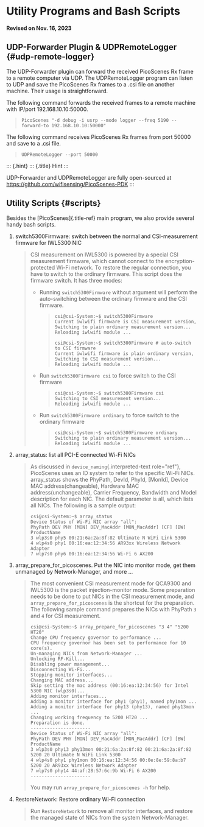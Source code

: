 Utility Programs and Bash Scripts
=================================

**Revised on Nov. 16, 2023**

UDP-Forwarder Plugin & UDPRemoteLogger {#udp-remote-logger}
--------------------------------------

The UDP-Forwarder plugin can forward the received PicoScenes Rx frame to
a remote computer via UDP. The UDPRemoteLogger program can listen to UDP
and save the PicoScenes Rx frames to a .csi file on another machine.
Their usage is straightforward.

The following command forwards the received frames to a remote machine
with IP/port 192.168.10.10:50000.

> ``` {.bash}
> PicoScenes "-d debug -i usrp --mode logger --freq 5190 --forward-to 192.168.10.10:50000"
> ```

The following command receives PicoScenes Rx frames from port 50000 and
save to a .csi file.

> ``` {.bash}
> UDPRemoteLogger --port 50000
> ```

::: {.hint}
::: {.title}
Hint
:::

UDP-Forwarder and UDPRemoteLogger are fully open-sourced at
<https://github.com/wifisensing/PicoScenes-PDK>
:::

Utility Scripts {#scripts}
---------------

Besides the [PicoScenes]{.title-ref} main program, we also provide
several handy bash scripts.

1.  switch5300Firmware: switch between the normal and CSI-measurement
    firmware for IWL5300 NIC

    > CSI measurement on IWL5300 is powered by a special CSI measurement
    > firmware, which cannot connect to the encryption-protected Wi-Fi
    > network. To restore the regular connection, you have to switch to
    > the ordinary firmware. This script does the firmware switch. It
    > has three modes:
    >
    > -   Running `switch5300Firmware` without argument will perform the
    >     auto-switching between the ordinary firmware and the CSI
    >     firmware.
    >
    >     > ``` {.bash}
    >     > csi@csi-System:~$ switch5300Firmware 
    >     > Current iwlwifi firmware is CSI measurement version,
    >     > Switching to plain ordinary measurement version...
    >     > Reloading iwlwifi module ...
    >     >
    >     > csi@csi-System:~$ switch5300Firmware # auto-switch to CSI firmware
    >     > Current iwlwifi firmware is plain ordinary version,
    >     > Switching to CSI measurement version...
    >     > Reloading iwlwifi module ...
    >     > ```
    >
    > -   Run `switch5300Firmware csi` to force switch to the CSI
    >     firmware
    >
    >     > ``` {.bash}
    >     > csi@csi-System:~$ switch5300Firmware csi
    >     > Switching to CSI measurement version...
    >     > Reloading iwlwifi module ...
    >     > ```
    >
    > -   Run `switch5300Firmware ordinary` to force switch to the
    >     ordinary firmware
    >
    >     > ``` {.bash}
    >     > csi@csi-System:~$ switch5300Firmware ordinary
    >     > Switching to plain ordinary measurement version...
    >     > Reloading iwlwifi module ...
    >     > ```

2.  array\_status: list all PCI-E connected Wi-Fi NICs

    > As discussed in `device_naming`{.interpreted-text role="ref"},
    > PicoScenes uses an ID system to refer to the specific Wi-Fi NICs.
    > array\_status shows the PhyPath, DevId, PhyId, \[MonId\], Device
    > MAC address(changeable), Hardware MAC address(unchangeable),
    > Carrier Frequency, Bandwidth and Model description for each NIC.
    > The default parameter is all, which lists all NICs. The following
    > is a sample output:
    >
    > ``` {.console}
    > csi@csi-System:~$ array_status
    > Device Status of Wi-Fi NIC array "all":
    > PhyPath DEV PHY [MON] DEV_MacAddr [MON_MacAddr] [CF] [BW] ProductName
    > 3 wlp3s0 phy5 00:21:6a:2a:8f:82 Ultimate N WiFi Link 5300 
    > 4 wlp4s0 phy1 00:16:ea:12:34:56 AR93xx Wireless Network Adapter 
    > 7 wlp7s0 phy6 00:16:ea:12:34:56 Wi-Fi 6 AX200 
    > ```

3.  array\_prepare\_for\_picoscenes. Put the NIC into monitor mode, get
    them unmanaged by Network-Manager, and more \...

    > The most convenient CSI measurement mode for QCA9300 and IWL5300
    > is the packet injection-monitor mode. Some preparation needs to be
    > done to put NICs in the CSI measurement mode, and
    > `array_prepare_for_picoscenes` is the shortcut for the
    > preparation. The following sample command prepares the NICs with
    > PhyPath `3` and `4` for CSI measurement.
    >
    > ``` {.console}
    > csi@csi-System:~$ array_prepare_for_picoscenes "3 4" "5200 HT20"
    > Change CPU frequency governor to performance ...
    > CPU frequency governor has been set to performance for 10 core(s).
    > Un-managing NICs from Network-Manager ...
    > Unlocking RF-Kill...
    > Disabling power management...
    > Disconnecting Wi-Fi...
    > Stopping monitor interfaces...
    > Changing MAC address...
    > Skip setting the mac address (00:16:ea:12:34:56) for Intel 5300 NIC (wlp3s0)...
    > Adding monitor interfaces...
    > Adding a monitor interface for phy1 (phy1), named phy1mon ...
    > Adding a monitor interface for phy13 (phy13), named phy13mon ...
    > Changing working frequency to 5200 HT20 ...
    > Preparation is done.
    > ----------------------
    > Device Status of Wi-Fi NIC array "all":
    > PhyPath DEV PHY [MON] DEV_MacAddr [MON_MacAddr] [CF] [BW] ProductName
    > 3 wlp3s0 phy13 phy13mon 00:21:6a:2a:8f:82 00:21:6a:2a:8f:82 5200 20 Ultimate N WiFi Link 5300 
    > 4 wlp4s0 phy1 phy1mon 00:16:ea:12:34:56 00:0e:8e:59:8a:b7 5200 20 AR93xx Wireless Network Adapter 
    > 7 wlp7s0 phy14 44:af:28:57:6c:9b Wi-Fi 6 AX200 
    > ----------------------
    > ```
    >
    > You may run `array_prepare_for_picoscenes -h` for help.

4.  RestoreNetwork: Restore ordinary Wi-Fi connection

    > Run `RestoreNetwork` to remove all monitor interfaces, and restore
    > the managed state of NICs from the system Network-Manager.
